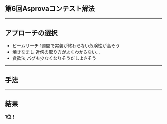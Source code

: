 ## 第6回Asprovaコンテスト解法

---

## アプローチの選択

- ビームサーチ
  1週間で実装が終わらない危険性が高そう
- 焼きなまし
  近傍の取り方がよくわからない…
- 貪欲法
  バグも少なくなりそうだしよさそう

---

## 手法

---

## 結果

**1位！**
